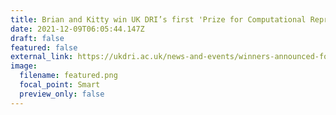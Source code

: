 ```yaml
---
title: Brian and Kitty win UK DRI’s first 'Prize for Computational Reproducibility in Dementia Research'
date: 2021-12-09T06:05:44.147Z
draft: false
featured: false
external_link: https://ukdri.ac.uk/news-and-events/winners-announced-for-uk-dris-first-computational-reproducibility-prize-in-dementia-research
image:
  filename: featured.png
  focal_point: Smart
  preview_only: false
---
```

